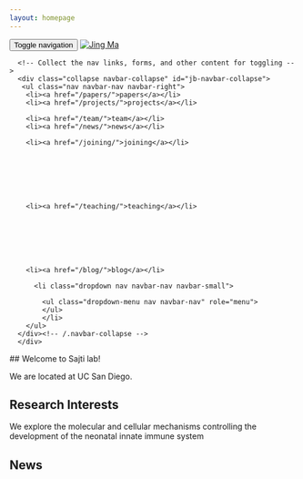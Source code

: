 ```yaml
---
layout: homepage
---
```

<body>
  <!-- Static top navbar -->
<div id="header">
  <nav class="navbar navbar-default navbar-fixed-top" role="navigation">
  <div class='container'>
      <!-- Brand and toggle get grouped for better mobile display -->
      <div class="navbar-header">
        <button type="button" class="navbar-toggle" data-toggle="collapse" data-target="#jb-navbar-collapse">
          <span class="sr-only">Toggle navigation</span>
          <span class="icon-bar"></span>
          <span class="icon-bar"></span>
          <span class="icon-bar"></span>
        </button>
        <a href="/">
        <img class="pull-left logo" src="/assets/themes/lab/images/logo/logo.png" alt = "Jing Ma">
        </a>		
        <!-- Don't put site title on home page -- there's already a big title there. -->		
      </div>

      <!-- Collect the nav links, forms, and other content for toggling -->
      <div class="collapse navbar-collapse" id="jb-navbar-collapse">
       <ul class="nav navbar-nav navbar-right">      	
      	<li><a href="/papers/">papers</a></li>      	
      	<li><a href="/projects/">projects</a></li>
      	
      	<li><a href="/team/">team</a></li>
      	<li><a href="/news/">news</a></li>
       	
      	<li><a href="/joining/">joining</a></li>
      	
      
    
  
    
      
      	
      	<li><a href="/teaching/">teaching</a></li>
      	
      
    
  
    
      
      	
      	<li><a href="/blog/">blog</a></li>

          <li class="dropdown nav navbar-nav navbar-small">
 <!--           <a href="#" class="dropdown-toggle" data-toggle="dropdown" role="button" aria-expanded="false">
              More <span class="caret"></span>
            </a>  -->

            <ul class="dropdown-menu nav navbar-nav" role="menu">
            </ul>
            </li>
        </ul>
      </div><!-- /.navbar-collapse -->
	  </div>
  </nav>
</div>
## Welcome to Sajti lab!

We are located at UC San Diego.

## Research Interests

We explore the molecular and cellular mechanisms controlling the development of the neonatal innate immune system

## News
